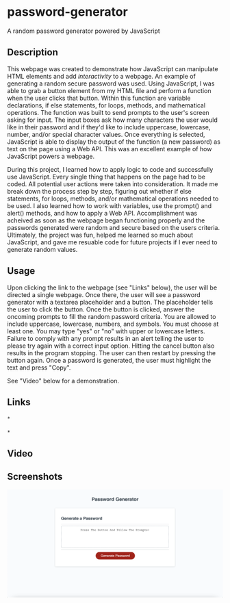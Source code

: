 # password-generator
A random password generator powered by JavaScript

## Description

This webpage was created to demonstrate how JavaScript can manipulate HTML elements and add *interactivity* to a webpage. An example of generating a random secure password was used. Using JavaScript, I was able to grab a button element from my HTML file and perform a function when the user clicks that button. Within this function are variable declarations, if else statements, for loops, methods, and mathematical operations. The function was built to send prompts to the user's screen asking for input. The input boxes ask how many characters the user would like in their password and if they'd like to include uppercase, lowercase, number, and/or special character values. Once everything is selected, JavaScript is able to display the output of the function (a new password) as text on the page using a Web API. This was an excellent example of how JavaScript powers a webpage.

During this project, I learned how to apply logic to code and successfully use JavaScript. Every single thing that happens on the page had to be coded. All potential user actions were taken into consideration. It made me break down the process step by step, figuring out whether if else statements, for loops, methods, and/or mathematical operations needed to be used. I also learned how to work with variables, use the prompt() and alert() methods, and how to apply a Web API. Accomplishment was acheived as soon as the webpage began functioning properly and the passwords generated were random and secure based on the users criteria. Ultimately, the project was fun, helped me learned so much about JavaScript, and gave me resuable code for future projects if I ever need to generate random values.

## Usage

Upon clicking the link to the webpage (see "Links" below), the user will be directed a single webpage. Once there, the user will see a password generator with a textarea placeholder and a button. The placeholder tells the user to click the button. Once the button is clicked, answer the oncoming prompts to fill the random password criteria. You are allowed to include uppercase, lowercase, numbers, and symbols. You must choose at least one. You may type "yes" or "no" with upper or lowercase letters. Failure to comply with any prompt results in an alert telling the user to please try again with a correct input option. Hitting the cancel button also results in the program stopping. The user can then restart by pressing the button again. Once a password is generated, the user must highlight the text and press "Copy".

See "Video" below for a demonstration.

## Links

    *

    *

## Video



## Screenshots

![alt text](assets/password-gen-page-pic.png)



